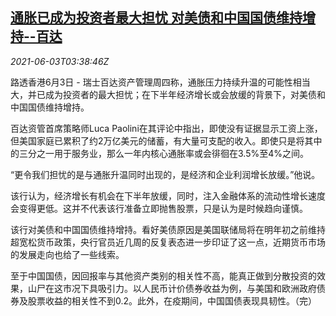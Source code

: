 <!--1622692862000-->
[通胀已成为投资者最大担忧 对美债和中国国债维持增持--百达](https://cn.reuters.com/article/usa-china-bonds-research-alert-0603-thur-idCNKCS2DF07U)
------

<div><i>2021-06-03T03:38:46Z</i></div><p>路透香港6月3日 - 瑞士百达资产管理周四称，通胀压力持续升温的可能性相当大，并已成为投资者的最大担忧；在下半年经济增长或会放缓的背景下，对美债和中国国债维持增持。</p><p>百达资管首席策略师Luca Paolini在其评论中指出，即使没有证据显示工资上涨，但美国家庭已累积了约2万亿美元的储蓄，有大量可支配的收入。即使只是将其中的三分之一用于服务业，那么一年内核心通胀率或会徘徊在3.5%至4%之间。</p><p>“更令我们担忧的是与通胀升温同时出现的，是经济和企业利润增长放缓。”他说。</p><p>该行认为，经济增长有机会在下半年放缓，同时，注入金融体系的流动性增长速度会变得更低。这并不代表该行准备立即抛售股票，只是认为是时候趋向谨慎。</p><p>该行对美债和中国国债维持增持。看好美债原因是美国联储局将在明年初之前维持超宽松货币政策，央行官员近几周的反复表态进一步印证了这一点，近期货币市场的发展走向也给了一些线索。</p><p>至于中国国债，因回报率与其他资产类别的相关性不高，能真正做到分散投资的效果，山尸在这市况下具吸引力。以人民币计价债券收益为例，与美国和欧洲政府债券及股票收益的相关性不到0.2。此外，在疫期间，中国国债表现具韧性。（完）</p>
